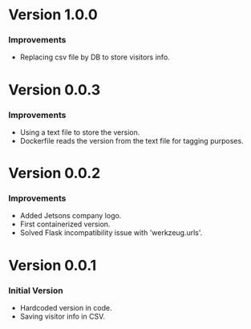 
# Version 1.0.0
### Improvements
- Replacing csv file by DB to store visitors info.

# Version 0.0.3
### Improvements
- Using a text file to store the version.
- Dockerfile reads the version from the text file for tagging purposes.

# Version 0.0.2
### Improvements
- Added Jetsons company logo.
- First containerized version.
- Solved Flask incompatibility issue with 'werkzeug.urls'.

# Version 0.0.1
### Initial Version
- Hardcoded version in code.
- Saving visitor info in CSV.
